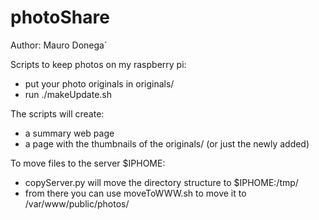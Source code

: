 # photoShare

Author: Mauro Donega`

Scripts to keep photos on my raspberry pi:
- put your photo originals in originals/<mydir>
- run ./makeUpdate.sh <folderName>

The scripts will create:
- a summary web page
- a page with the thumbnails of the originals/<mydir> (or just the newly added)

To move files to the server $IPHOME:
- copyServer.py <folderName> will move the directory structure to $IPHOME:/tmp/
- from there you can use moveToWWW.sh to move it to /var/www/public/photos/<dirs>
